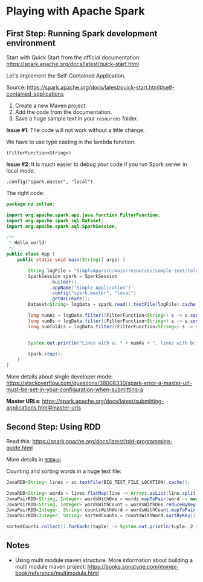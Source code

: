 # Playing with Apache Spark

## First Step: Running Spark development environment

Start with Quick Start from the official documentation: https://spark.apache.org/docs/latest/quick-start.html

Let's implement the Self-Contained Application.

Source: https://spark.apache.org/docs/latest/quick-start.html#self-contained-applications

1. Create a new Maven project.
2. Add the code from the documentation.
3. Save a huge sample text in your `resources` folder.

**Issue #1**: The code will not work without a little change.

We have to use type casting in the lambda function.

`(FilterFunction<String>)`

**Issue #2**: It is much easier to debug your code if you run Spark server in local mode.

`.config("spark.master", "local")`

The right code:

```java
package nz.zoltan;

import org.apache.spark.api.java.function.FilterFunction;
import org.apache.spark.sql.Dataset;
import org.apache.spark.sql.SparkSession;

/**
 * Hello world!
 */
public class App {
    public static void main(String[] args) {

        String logFile = "SimpleApp/src/main/resources/sample-text/toldi.txt"; // Should be some file on your system
        SparkSession spark = SparkSession
                .builder()
                .appName("Simple Application")
                .config("spark.master", "local")
                .getOrCreate();
        Dataset<String> logData = spark.read().textFile(logFile).cache();

        long numAs = logData.filter((FilterFunction<String>) s -> s.contains("a")).count();
        long numBs = logData.filter((FilterFunction<String>) s -> s.contains("b")).count();
        long numToldis = logData.filter((FilterFunction<String>) s -> s.contains("Toldi")).count();


        System.out.println("Lines with a: " + numAs + ", lines with b: " + numBs + ", lines with Toldi: " + numToldis);

        spark.stop();
    }
}
```

More details about single developer mode: https://stackoverflow.com/questions/38008330/spark-error-a-master-url-must-be-set-in-your-configuration-when-submitting-a

**Master URLs**: https://spark.apache.org/docs/latest/submitting-applications.html#master-urls

## Second Step: Using RDD

Read this: https://spark.apache.org/docs/latest/rdd-programming-guide.html

More details in [`RDDApp`](RDDApp/src/main/java/nz/zoltan/RDDApp.java)

Counting and sorting words in a huge text file:

```java
JavaRDD<String> lines = sc.textFile(BIG_TEXT_FILE_LOCATION).cache();

JavaRDD<String> words = lines.flatMap(line -> Arrays.asList(line.split(" ")).iterator());
JavaPairRDD<String, Integer> wordsWithOne = words.mapToPair(word -> new Tuple2<>(word, 1));
JavaPairRDD<String, Integer> wordsWithCount = wordsWithOne.reduceByKey((a, b) -> a + b);
JavaPairRDD<Integer, String> countsWithWord = wordsWithCount.mapToPair(Tuple2::swap);
JavaPairRDD<Integer, String> sortedCounts = countsWithWord.sortByKey();

sortedCounts.collect().forEach((tuple) -> System.out.println(tuple._2 + ": " + tuple._1));
```

## Notes

* Using multi module maven structure. More information about building a multi module maven project: https://books.sonatype.com/mvnex-book/reference/multimodule.html